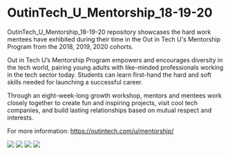 # OutinTech_U_Mentorship_18-19-20

OutinTech_U_Mentorship_18-19-20 repository showcases the hard work mentees have exhibited during their time in the Out in Tech U's Mentorship Program from the 2018, 2019, 2020 cohorts.

Out in Tech U’s Mentorship Program empowers and encourages diversity in the tech world, pairing young adults with like-minded professionals working in the tech sector today. Students can learn first-hand the hard and soft skills needed for launching a successful career.

Through an eight-week-long growth workshop, mentors and mentees work closely together to create fun and inspiring projects, visit cool tech companies, and build lasting relationships based on mutual respect and interests.

For more information: https://outintech.com/u/mentorship/

![](images/mentorship#1.jpg)
![](images/mentorship#2.png)
![](images/mentorship#3.jpg)
![](images/mentorship#4.jpg)

